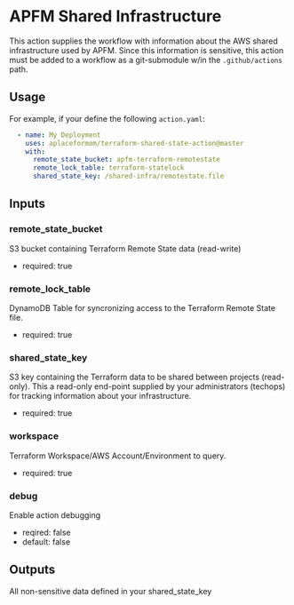 APFM Shared Infrastructure
==========================
This action supplies the workflow with information about the AWS shared
infrastructure used by APFM. Since this information is sensitive, this action
must be added to a workflow as a git-submodule w/in the `.github/actions` path.

Usage
-----

For example, if your define the following `action.yaml`:
```yaml
  - name: My Deployment
    uses: aplaceformom/terraform-shared-state-action@master
    with:
      remote_state_bucket: apfm-terraform-remotestate
      remote_lock_table: terraform-statelock
      shared_state_key: /shared-infra/remotestate.file
```

Inputs
------

### remote_state_bucket
S3 bucket containing Terraform Remote State data (read-write)
- required: true

### remote_lock_table
DynamoDB Table for syncronizing access to the Terraform Remote State file.
- required: true

### shared_state_key
S3 key containing the Terraform data to be shared between projects (read-only).
This a read-only end-point supplied by your administrators (techops) for
tracking information about your infrastructure.
- required: true

### workspace
Terraform Workspace/AWS Account/Environment to query.
- required: true

### debug
Enable action debugging
- reqired: false
- default: false

Outputs
-------
All non-sensitive data defined in your shared_state_key
